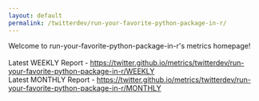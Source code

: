 ```yaml
---
layout: default
permalink: /twitterdev/run-your-favorite-python-package-in-r/
---
```

Welcome to run-your-favorite-python-package-in-r's metrics homepage!
<br><br>
Latest WEEKLY Report - <a href="https://twitter.github.io/metrics/twitterdev/run-your-favorite-python-package-in-r/WEEKLY">https://twitter.github.io/metrics/twitterdev/run-your-favorite-python-package-in-r/WEEKLY</a>
<br>
Latest MONTHLY Report - <a href="https://twitter.github.io/metrics/twitterdev/run-your-favorite-python-package-in-r/MONTHLY">https://twitter.github.io/metrics/twitterdev/run-your-favorite-python-package-in-r/MONTHLY</a>
<br>
